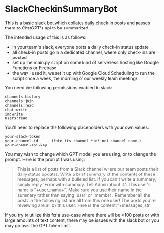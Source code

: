 # SlackCheckinSummaryBot
This is a basic slack bot which collates daily check-in posts and passes them to ChatGPT's api to be summarized.

The intended usage of this is as follows:

- in your team's slack, everyone posts a daily check-in status update
- all check-in posts go in a dedicated channel, where only check-ins are posted
- set up the main.py script on some kind of serverless hosting like Google Functions or Firebase
- the way I used it, we set it up with Google Cloud Scheduling to run the script once a week, the morning of our weekly team meetings

You need the following permissions enabled in slack:
```
channels:history
channels:join
channels:read
chat:write
im:write
users:read
```

You'll need to replace the following placeholders with your own values:
```
your-slack-token
your-channel-id    - (Note its channel *id* not channel name.)
your-openai-api-key
```

You may wish to change which GPT model you are using, or to change the prompt. Here is the prompt I was using:

>This is a list of posts from a Slack channel where our team posts their daily status updates. Write a brief summary of the contents of these messages, perhaps with a bulleted list. If you can't write a summary, simply reply 'Error with summary. Tell Admin about it.'. This user's name is "+user_name+". Make sure you use their name in the summary rather than saying 'user' or 'member'. Remember all the posts in the following list are all from this one user! The posts you're reviewing are all by this user. Here is the content:"+messages_str


If you try to utilize this for a use-case where there will be >100 posts or with large amounts of text content, there may be issues with the slack bot or you may go over the GPT token limit.
